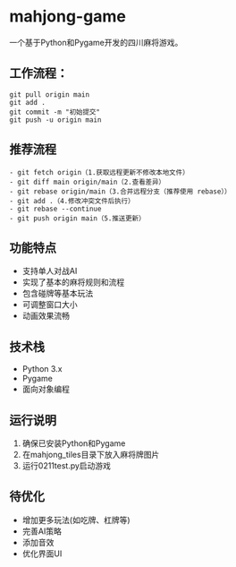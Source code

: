 # mahjong-game
一个基于Python和Pygame开发的四川麻将游戏。


## 工作流程：
    git pull origin main
    git add .
    git commit -m "初始提交"
    git push -u origin main
## 推荐流程
    - git fetch origin（1.获取远程更新不修改本地文件）
    - git diff main origin/main（2.查看差异）
    - git rebase origin/main（3.合并远程分支（推荐使用 rebase））
    - git add .（4.修改冲突文件后执行）
    - git rebase --continue
    - git push origin main（5.推送更新）

## 功能特点

- 支持单人对战AI
- 实现了基本的麻将规则和流程
- 包含碰牌等基本玩法
- 可调整窗口大小
- 动画效果流畅

## 技术栈

- Python 3.x
- Pygame
- 面向对象编程

## 运行说明

1. 确保已安装Python和Pygame
2. 在mahjong_tiles目录下放入麻将牌图片
3. 运行0211test.py启动游戏

## 待优化

- 增加更多玩法(如吃牌、杠牌等)
- 完善AI策略
- 添加音效
- 优化界面UI
